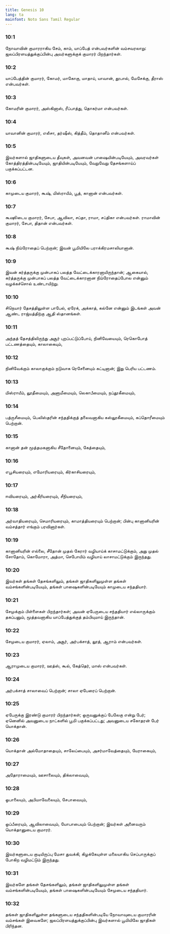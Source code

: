 ```yaml
---
title: Genesis 10
lang: ta
mainfont: Noto Sans Tamil Regular
---
```


###  10:1

நோவாவின் குமாரராகிய சேம், காம், யாப்பேத் என்பவர்களின் வம்சவரலாறு: ஜலப்பிரளயத்துக்குப்பின்பு அவர்களுக்குக் குமாரர் பிறந்தார்கள்.

###  10:2

யாப்பேத்தின் குமாரர், கோமர், மாகோகு, மாதாய், யாவான், தூபால், மேசேக்கு, தீராஸ் என்பவர்கள்.

###  10:3

கோமரின் குமாரர், அஸ்கினாஸ், ரீப்பாத்து, தொகர்மா என்பவர்கள்.

###  10:4

யாவானின் குமாரர், எலீசா, தர்ஷீஸ், கித்தீம், தொதானீம் என்பவர்கள்.

###  10:5

இவர்களால் ஜாதிகளுடைய தீவுகள், அவனவன் பாஷையின்படியேயும், அவரவர்கள் கோத்திரத்தின்படியேயும், ஜாதியின்படியேயும், வேறுவேறு தேசங்களாய்ப் பகுக்கப்பட்டன.

###  10:6

காமுடைய குமாரர், கூஷ், மிஸ்ராயீம், பூத், கானான் என்பவர்கள்.

###  10:7

கூஷூடைய குமாரர், சேபா, ஆவிலா, சப்தா, ராமா, சப்திகா என்பவர்கள். ராமாவின் குமாரர், சேபா, திதான் என்பவர்கள்.

###  10:8

கூஷ் நிம்ரோதைப் பெற்றான்; இவன் பூமியிலே பராக்கிரமசாலியானான்.

###  10:9

இவன் கர்த்தருக்கு முன்பாகப் பலத்த வேட்டைக்காரனாயிருந்தான்; ஆகையால், கர்த்தருக்கு முன்பாகப் பலத்த வேட்டைக்காரனான நிம்ரோதைப்போல என்னும் வழக்கச்சொல் உண்டாயிற்று.

###  10:10

சிநெயார் தேசத்திலுள்ள பாபேல், ஏரேக், அக்காத், கல்னே என்னும் இடங்கள் அவன் ஆண்ட ராஜ்யத்திற்கு ஆதி ஸ்தானங்கள்.

###  10:11

அந்தத் தேசத்திலிருந்து அசூர் புறப்பட்டுப்போய், நினிவேயையும், ரெகொபோத் பட்டணத்தையும், காலாகையும்,

###  10:12

நினிவேக்கும் காலாகுக்கும் நடுவாக ரெசேனையும் கட்டினான்; இது பெரிய பட்டணம்.

###  10:13

மிஸ்ராயீம், லூதீமையும், அனாமீமையும், லெகாபீமையும், நப்தூகீமையும்,

###  10:14

பத்ருசீமையும், பெலிஸ்தரின் சந்ததிக்குத் தலைவனாகிய கஸ்லூகீமையும், கப்தொரீமையும் பெற்றான்.

###  10:15

கானான் தன் மூத்தமகனாகிய சீதோனையும், கேத்தையும்,

###  10:16

எபூசியரையும், எமோரியரையும், கிர்காசியரையும்,

###  10:17

ஈவியரையும், அர்கீரியரையும், சீநியரையும்,

###  10:18

அர்வாதியரையும், செமாரியரையும், காமாத்தியரையும் பெற்றான்; பின்பு கானானியரின் வம்சத்தார் எங்கும் பரவினார்கள்.

###  10:19

கானானியரின் எல்லை, சீதோன் முதல் கேரார் வழியாய்க் காசாமட்டுக்கும், அது முதல் சோதோம், கொமோரா, அத்மா, செபோயிம் வழியாய் லாசாமட்டுக்கும் இருந்தது.

###  10:20

இவர்கள் தங்கள் தேசங்களிலும், தங்கள் ஜாதிகளிலுமுள்ள தங்கள் வம்சங்களின்படியேயும், தங்கள் பாஷைகளின்படியேயும் காமுடைய சந்ததியார்.

###  10:21

சேமுக்கும் பிள்ளைகள் பிறந்தார்கள்; அவன் ஏபேருடைய சந்ததியார் எல்லாருக்கும் தகப்பனும், மூத்தவனாகிய யாப்பேத்துக்குத் தம்பியுமாய் இருந்தான்.

###  10:22

சேமுடைய குமாரர், ஏலாம், அசூர், அர்பக்சாத், லூத், ஆராம் என்பவர்கள்.

###  10:23

ஆராமுடைய குமாரர், ஊத்ஸ், கூல், கேத்தெர், மாஸ் என்பவர்கள்.

###  10:24

அர்பக்சாத் சாலாவைப் பெற்றான்; சாலா ஏபேரைப் பெற்றான்.

###  10:25

ஏபேருக்கு இரண்டு குமாரர் பிறந்தார்கள்; ஒருவனுக்குப் பேலேகு என்று பேர்; ஏனெனில் அவனுடைய நாட்களில் பூமி பகுக்கப்பட்டது; அவனுடைய சகோதரன் பேர் யொக்தான்.

###  10:26

யொக்தான் அல்மோதாதையும், சாலேப்பையும், அசர்மாவேத்தையும், யேராகையும்,

###  10:27

அதோராமையும், ஊசாலையும், திக்லாவையும்,

###  10:28

ஓபாலையும், அபிமாவேலையும், சேபாவையும்,

###  10:29

ஒப்பீரையும், ஆவிலாவையும், யோபாபையும் பெற்றான்; இவர்கள் அனைவரும் யொக்தானுடைய குமாரர்.

###  10:30

இவர்களுடைய குடியிருப்பு மேசா துவக்கி, கிழக்கேயுள்ள மலையாகிய செப்பாருக்குப் போகிற வழிமட்டும் இருந்தது.

###  10:31

இவர்களே தங்கள் தேசங்களிலும், தங்கள் ஜாதிகளிலுமுள்ள தங்கள் வம்சங்களின்படியேயும், தங்கள் பாஷைகளின்படியேயும் சேமுடைய சந்ததியார்.

###  10:32

தங்கள் ஜாதிகளிலுள்ள தங்களுடைய சந்ததிகளின்படியே நோவாவுடைய குமாரரின் வம்சங்கள் இவைகளே; ஜலப்பிரளயத்துக்குப்பின்பு இவர்களால் பூமியிலே ஜாதிகள் பிரிந்தன.


